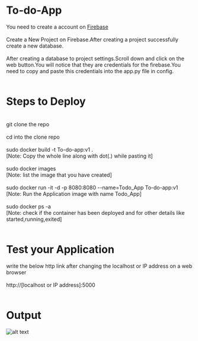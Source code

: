# To-do-App
You need to create a account on [Firebase](https://console.firebase.google.com/u/0/ "Firebase")
</br>
</br>Create a New Project on Firebase.After creating a project successfully create a new database.
</br></br>After creating a database to project settings.Scroll down and click on the web button.You will notice that they are credentials for the firebase.You need to copy and paste this credentials into the app.py file in config.
</br></br>
# Steps to Deploy
</br>
git clone the repo </br></br>
cd into the clone repo</br></br>
sudo docker build -t To-do-app:v1 .</br>[Note: Copy the whole line along with dot(.) while pasting it]</br></br>
sudo docker images </br>[Note: list the image that you have created]</br></br>
sudo docker run -it -d -p 8080:8080 --name=Todo_App To-do-app:v1 </br>[Note: Run the Application image with name Todo_App]</br></br>
sudo docker ps -a</br>
[Note: check if the container has been deployed and for other details like started,running,exited]</br></br>

# Test your Application 
write the below http link after changing the localhost or IP address on a web browser</br></br>
http://[localhost or IP address]:5000</br></br>

# Output

![alt text](https://drive.google.com/file/d/1bCiuj1ishz6wma6rQFY2TvoXAU-gDWjs/view?usp=sharing)
